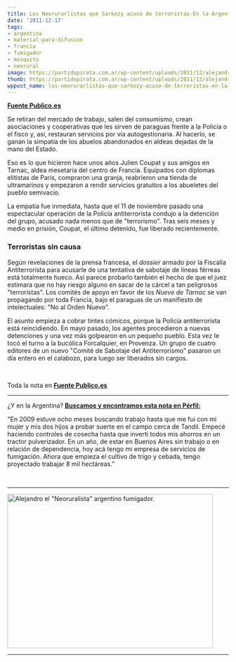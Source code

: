 ```yaml
---
title: Los Neorurarlistas que Sarkozy acusó de terroristas-En la Argentina usan mosquito?
date: '2011-12-17'
tags:
- argentina
- material-para-difusion
- francia
- fumigador
- mosquito
- neorural
image: https://partidopirata.com.ar/wp-content/uploads/2011/12/alejandro.jpg_722325795.jpg
thumb: https://partidopirata.com.ar/wp-content/uploads/2011/12/alejandro.jpg_722325795-150x150.jpg
wppost_name: los-neorurarlistas-que-sarkozy-acuso-de-terroristas-en-la-argentina-usan-mosquito
---
```


<strong><a href="http://www.publico.es/internacional/253699/los-neorruralistas-asustan-a-sarkozy" target="_blank">Fuente Publico.es</a></strong>

Se retiran del mercado de trabajo, salen del consumismo, crean asociaciones y cooperativas que les sirven de paraguas frente a la Policía o el fisco y, así, restauran servicios por vía autogestionaria. Al hacerlo, se ganan la simpatía de los abuelos abandonados en aldeas dejadas de la mano del Estado.

Eso es lo que hicieron hace unos años Julien Coupat y sus amigos en Tarnac, aldea mesetaria del centro de Francia. Equipados con diplomas elitistas de París, compraron una granja, reabrieron una tienda de ultramarinos y empezaron a rendir servicios gratuitos a los abueletes del pueblo semivacío.

La empatía fue inmediata, hasta que el 11 de noviembre pasado una espectacular operación de la Policía antiterrorista condujo a la detención del grupo, acusado nada menos que de "terrorismo". Tras seis meses y medio en prisión, Coupat, el último detenido, fue liberado recientemente.
<h3><strong>Terroristas sin causa</strong></h3>
Según revelaciones de la prensa francesa, el <em>dossier</em> armado por la Fiscalía Antiterrorista para acusarle de una tentativa de sabotaje de líneas férreas está totalmente hueco. Así parece probarlo también el hecho de que el juez estimara que no hay riesgo alguno en sacar de la cárcel a tan peligrosos "terroristas". Los comités de apoyo en favor de los <em>Nueve de Tarnac</em> se van propagando por toda Francia, bajo el paraguas de un manifiesto de intelectuales: "No al Orden Nuevo".

El asunto empieza a cobrar tintes cómicos, porque la Policía antiterrorista está reincidiendo. En mayo pasado, los agentes procedieron a nuevas detenciones y una vez más golpearon en un pequeño pueblo. Esta vez le tocó el turno a la bucólica Forcalquier, en Provenza. Un grupo de cuatro editores de un nuevo "Comité de Sabotaje del Antiterrorismo" pasaron un día entero en el calabozo, para luego ser liberados sin cargos.

&nbsp;

Toda la nota en <strong><a href="http://www.publico.es/internacional/253699/los-neorruralistas-asustan-a-sarkozy" target="_blank">Fuente Publico.es</a></strong>

<hr />

¿Y en la Argentina?
<a href="http://www.perfil.com/ediciones/2011/6/edicion_584/contenidos/noticia_0066.html" target="_blank">
<strong>Buscamos y encontramos esta nota en Pérfil:</strong></a>

"En 2009 estuve ocho meses buscando trabajo hasta que me fui con mi mujer y mis dos hijos a probar suerte en el campo cerca de Tandil. Empecé haciendo controles de cosecha hasta que invertí todos mis ahorros en un tractor pulverizador. En un año, de estar en Buenos Aires sin trabajo o en relación de dependencia, hoy acá tengo mi empresa de servicios de fumigación. Ahora que empieza el cultivo de trigo y cebada, tengo proyectado trabajar 8 mil hectáreas.”

&nbsp;

<hr />
<p style="text-align: center;"></p>
<a href="https://partidopirata.com.ar/wp-content/uploads/2011/12/alejandro.jpg_722325795.jpg"><img class="aligncenter size-full wp-image-2608" title="alejandro.jpg_722325795" src="https://partidopirata.com.ar/wp-content/uploads/2011/12/alejandro.jpg_722325795.jpg" alt="Alejandro el &quot;Neoruralista&quot; argentino fumigador." width="468" height="351" /></a>
<p style="text-align: center;"></p>


<hr />
